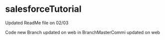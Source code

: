 # salesforceTutorial
Updated ReadMe file on 02/03

Code new Branch
updated on web in BranchMasterCommi
updated on web

